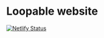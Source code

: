 # Loopable website
[![Netlify Status](https://api.netlify.com/api/v1/badges/5f384297-babf-4286-a462-c4c86537cff2/deploy-status)](https://app.netlify.com/sites/loopable/deploys)
